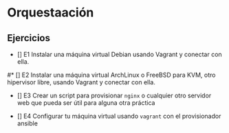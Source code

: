 # Orquestaación

## Ejercicios

* [] E1 
Instalar una máquina virtual Debian usando Vagrant y conectar con ella.

#* [] E2 
Instalar una máquina virtual ArchLinux o FreeBSD para KVM, otro hipervisor libre, usando Vagrant y conectar con ella. 

* [] E3 
Crear un script para provisionar `nginx` o cualquier otro servidor
web que pueda ser útil para alguna otra práctica

* [] E4 
Configurar tu máquina virtual usando `vagrant` con el provisionador
ansible